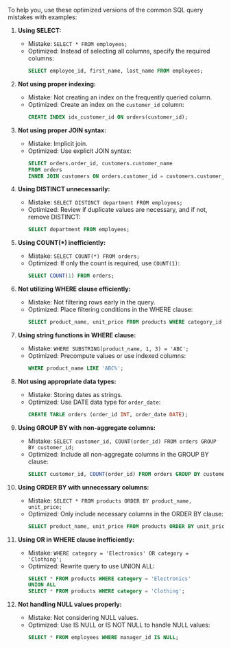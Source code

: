 To help you, use these optimized versions of the common SQL query mistakes with examples:

1. **Using SELECT:**
   - Mistake: `SELECT * FROM employees;`
   - Optimized: Instead of selecting all columns, specify the required columns:
     ```sql
     SELECT employee_id, first_name, last_name FROM employees;
     ```

2. **Not using proper indexing:**
   - Mistake: Not creating an index on the frequently queried column.
   - Optimized: Create an index on the `customer_id` column:
     ```sql
     CREATE INDEX idx_customer_id ON orders(customer_id);
     ```

3. **Not using proper JOIN syntax:**
   - Mistake: Implicit join.
   - Optimized: Use explicit JOIN syntax:
     ```sql
     SELECT orders.order_id, customers.customer_name
     FROM orders
     INNER JOIN customers ON orders.customer_id = customers.customer_id;
     ```

4. **Using DISTINCT unnecessarily:**
   - Mistake: `SELECT DISTINCT department FROM employees;`
   - Optimized: Review if duplicate values are necessary, and if not, remove DISTINCT:
     ```sql
     SELECT department FROM employees;
     ```

5. **Using COUNT(*) inefficiently:**
   - Mistake: `SELECT COUNT(*) FROM orders;`
   - Optimized: If only the count is required, use `COUNT(1)`:
     ```sql
     SELECT COUNT(1) FROM orders;
     ```

6. **Not utilizing WHERE clause efficiently:**
   - Mistake: Not filtering rows early in the query.
   - Optimized: Place filtering conditions in the WHERE clause:
     ```sql
     SELECT product_name, unit_price FROM products WHERE category_id = 1;
     ```

7. **Using string functions in WHERE clause:**
   - Mistake: `WHERE SUBSTRING(product_name, 1, 3) = 'ABC';`
   - Optimized: Precompute values or use indexed columns:
     ```sql
     WHERE product_name LIKE 'ABC%';
     ```

8. **Not using appropriate data types:**
   - Mistake: Storing dates as strings.
   - Optimized: Use DATE data type for `order_date`:
     ```sql
     CREATE TABLE orders (order_id INT, order_date DATE);
     ```

9. **Using GROUP BY with non-aggregate columns:**
   - Mistake: `SELECT customer_id, COUNT(order_id) FROM orders GROUP BY customer_id;`
   - Optimized: Include all non-aggregate columns in the GROUP BY clause:
     ```sql
     SELECT customer_id, COUNT(order_id) FROM orders GROUP BY customer_id;
     ```

10. **Using ORDER BY with unnecessary columns:**
    - Mistake: `SELECT * FROM products ORDER BY product_name, unit_price;`
    - Optimized: Only include necessary columns in the ORDER BY clause:
      ```sql
      SELECT product_name, unit_price FROM products ORDER BY unit_price;
      ```

11. **Using OR in WHERE clause inefficiently:**
    - Mistake: `WHERE category = 'Electronics' OR category = 'Clothing';`
    - Optimized: Rewrite query to use UNION ALL:
      ```sql
      SELECT * FROM products WHERE category = 'Electronics'
      UNION ALL
      SELECT * FROM products WHERE category = 'Clothing';
      ```

12. **Not handling NULL values properly:**
    - Mistake: Not considering NULL values.
    - Optimized: Use IS NULL or IS NOT NULL to handle NULL values:
      ```sql
      SELECT * FROM employees WHERE manager_id IS NULL;
      ```
